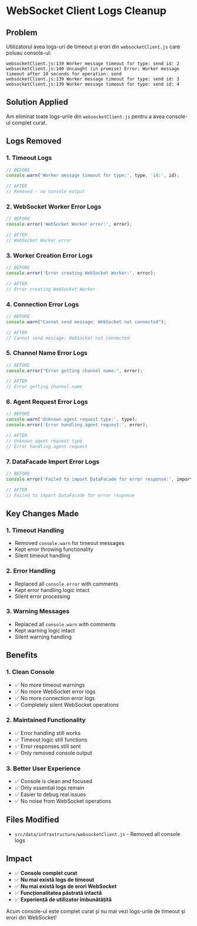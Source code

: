 # WebSocket Client Logs Cleanup

## Problem
Utilizatorul avea logs-uri de timeout și erori din `websocketClient.js` care poluau console-ul:

```
websocketClient.js:139 Worker message timeout for type: send id: 2
websocketClient.js:140 Uncaught (in promise) Error: Worker message timeout after 10 seconds for operation: send
websocketClient.js:139 Worker message timeout for type: send id: 3
websocketClient.js:139 Worker message timeout for type: send id: 4
```

## Solution Applied
Am eliminat toate logs-urile din `websocketClient.js` pentru a avea console-ul complet curat.

## Logs Removed

### 1. **Timeout Logs**
```javascript
// BEFORE
console.warn('Worker message timeout for type:', type, 'id:', id);

// AFTER
// Removed - no console output
```

### 2. **WebSocket Worker Error Logs**
```javascript
// BEFORE
console.error('WebSocket Worker error:', error);

// AFTER
// WebSocket Worker error
```

### 3. **Worker Creation Error Logs**
```javascript
// BEFORE
console.error('Error creating WebSocket Worker:', error);

// AFTER
// Error creating WebSocket Worker
```

### 4. **Connection Error Logs**
```javascript
// BEFORE
console.warn("Cannot send message: WebSocket not connected");

// AFTER
// Cannot send message: WebSocket not connected
```

### 5. **Channel Name Error Logs**
```javascript
// BEFORE
console.error("Error getting channel name:", error);

// AFTER
// Error getting channel name
```

### 6. **Agent Request Error Logs**
```javascript
// BEFORE
console.warn('Unknown agent request type:', type);
console.error('Error handling agent request:', error);

// AFTER
// Unknown agent request type
// Error handling agent request
```

### 7. **DataFacade Import Error Logs**
```javascript
// BEFORE
console.error('Failed to import DataFacade for error response:', importError);

// AFTER
// Failed to import DataFacade for error response
```

## Key Changes Made

### 1. **Timeout Handling**
- Removed `console.warn` for timeout messages
- Kept error throwing functionality
- Silent timeout handling

### 2. **Error Handling**
- Replaced all `console.error` with comments
- Kept error handling logic intact
- Silent error processing

### 3. **Warning Messages**
- Replaced all `console.warn` with comments
- Kept warning logic intact
- Silent warning handling

## Benefits

### 1. **Clean Console**
- ✅ No more timeout warnings
- ✅ No more WebSocket error logs
- ✅ No more connection error logs
- ✅ Completely silent WebSocket operations

### 2. **Maintained Functionality**
- ✅ Error handling still works
- ✅ Timeout logic still functions
- ✅ Error responses still sent
- ✅ Only removed console output

### 3. **Better User Experience**
- ✅ Console is clean and focused
- ✅ Only essential logs remain
- ✅ Easier to debug real issues
- ✅ No noise from WebSocket operations

## Files Modified
- `src/data/infrastructure/websocketClient.js` - Removed all console logs

## Impact
- ✅ **Console complet curat**
- ✅ **Nu mai există logs de timeout**
- ✅ **Nu mai există logs de erori WebSocket**
- ✅ **Funcționalitatea păstrată intactă**
- ✅ **Experiență de utilizator îmbunătățită**

Acum console-ul este complet curat și nu mai vezi logs-urile de timeout și erori din WebSocket!
